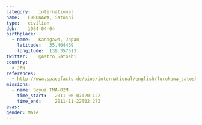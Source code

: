 ```yaml
---
category:	international
name:	FURUKAWA, Satoshi
type:	civilian
dob:	1964-04-04
birthplace:
  - name:	Kanagawa, Japan
    latitude:	35.404469
    longitude:	139.357513
twitter:	@Astro_Satoshi
country:
  - JPN
references:
  - http://www.spacefacts.de/bios/international/english/furukawa_satoshi.htm
missions:
  - name: Soyuz TMA-02M
    time_start:   2011-06-07T20:12Z
    time_end:     2011-11-22T02:27Z
evas:
gender:	Male
---
```

